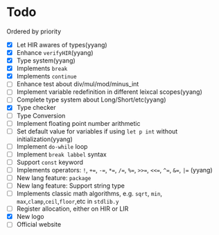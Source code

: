 
# Todo
Ordered by priority
- [x] Let HIR awares of types(yyang)
- [x] Enhance `verifyHIR`(yyang)
- [x] Type system(yyang)
- [x] Implements `break`
- [x] Implements `continue`
- [ ] Enhance test about div/mul/mod/minus_int
- [ ] Implement variable redefinition in different leixcal scopes(yyang)
- [ ] Complete type system about Long/Short/etc(yyang)
- [x] Type checker
- [ ] Type Conversion
- [ ] Implement floating point number arithmetic
- [ ] Set default value for variables if using `let p int` without initialization(yyang)
- [ ] Implement `do-while` loop
- [ ] Implement `break labbel` syntax
- [ ] Support `const` keyword
- [ ] Implements operators: `!`, `+=`, `-=`, `*=`, `/=`, `%=`, `>>=`, `<<=`, `^=`, `&=`, `|=` (yyang)
- [ ] New lang feature: `package`
- [ ] New lang feature: Support string type
- [ ] Implements classic math algorithms, e.g. `sqrt`, `min`, `max`,`clamp`,`ceil`,`floor`,etc in `stdlib.y`
- [ ] Register allocation, either on HIR or LIR
- [x] New logo
- [ ] Official website
